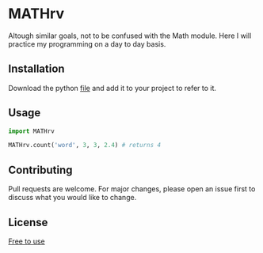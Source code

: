# MATHrv

Altough similar goals, not to be confused with the Math module. Here I will practice my programming on a day to day basis.

## Installation

Download the python [file](https://github.com/raulvillalobosjr/MATHrv/blob/main/MATHrv.py) and add it to your project to refer to it.

## Usage

```python
import MATHrv

MATHrv.count('word', 3, 3, 2.4) # returns 4
```

## Contributing
Pull requests are welcome. For major changes, please open an issue first to discuss what you would like to change.

## License
[Free to use](https://github.com/raulvillalobosjr/MATHrv/blob/main/LICENSE.txt)